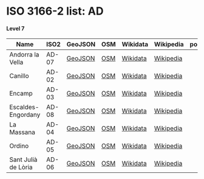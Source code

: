 # ISO 3166-2 list: AD


#### Level 7
Name | ISO2 | GeoJSON | OSM | Wikidata | Wikipedia | population 
--- | --- | --- | --- | --- | --- | --: 
Andorra la Vella | AD-07 | [GeoJSON](../../geojson/high/iso2/AD/AD-07.geojson) | [OSM](https://www.openstreetmap.org/relation/2804753) | [Wikidata](https://www.wikidata.org/wiki/Q2522163) | [Wikipedia](http://en.wikipedia.org/wiki/ca%3AAndorra%20la%20Vella) | 22,615
Canillo | AD-02 | [GeoJSON](../../geojson/high/iso2/AD/AD-02.geojson) | [OSM](https://www.openstreetmap.org/relation/2804754) | [Wikidata](https://www.wikidata.org/wiki/Q24260) | [Wikipedia](http://en.wikipedia.org/wiki/ca%3ACanillo) | 4,103
Encamp | AD-03 | [GeoJSON](../../geojson/high/iso2/AD/AD-03.geojson) | [OSM](https://www.openstreetmap.org/relation/2804755) | [Wikidata](https://www.wikidata.org/wiki/Q24269) | [Wikipedia](http://en.wikipedia.org/wiki/ca%3AEncamp) | 12,338
Escaldes-Engordany | AD-08 | [GeoJSON](../../geojson/high/iso2/AD/AD-08.geojson) | [OSM](https://www.openstreetmap.org/relation/2804756) | [Wikidata](https://www.wikidata.org/wiki/Q24286) | [Wikipedia](http://en.wikipedia.org/wiki/ca%3AEscaldes-Engordany) | 14,521
La Massana | AD-04 | [GeoJSON](../../geojson/high/iso2/AD/AD-04.geojson) | [OSM](https://www.openstreetmap.org/relation/2804757) | [Wikidata](https://www.wikidata.org/wiki/Q24276) | [Wikipedia](http://en.wikipedia.org/wiki/ca%3ALa%20Massana) | 10,076
Ordino | AD-05 | [GeoJSON](../../geojson/high/iso2/AD/AD-05.geojson) | [OSM](https://www.openstreetmap.org/relation/2804758) | [Wikidata](https://www.wikidata.org/wiki/Q24272) | [Wikipedia](http://en.wikipedia.org/wiki/ca%3AOrdino) | 4,545
Sant Julià de Lòria | AD-06 | [GeoJSON](../../geojson/high/iso2/AD/AD-06.geojson) | [OSM](https://www.openstreetmap.org/relation/2804759) | [Wikidata](https://www.wikidata.org/wiki/Q24282) | [Wikipedia](http://en.wikipedia.org/wiki/ca%3ASant%20Juli%C3%A0%20de%20L%C3%B2ria) | 9,379

